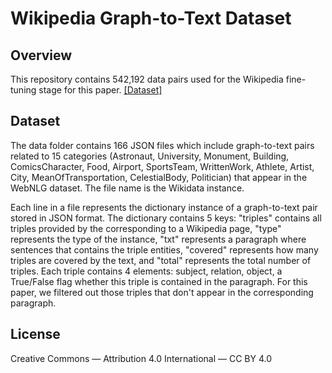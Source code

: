 # Wikipedia Graph-to-Text Dataset

## Overview
This repository contains 542,192 data pairs used for the Wikipedia fine-tuning stage for this paper. [[Dataset]](https://drive.google.com/file/d/18N8xgAftgoV7D03G643EDp1BfQXzPOTH/view?usp=sharing)

## Dataset

The data folder contains 166 JSON files which include graph-to-text pairs related to 15 categories (Astronaut, University, Monument, Building, ComicsCharacter, Food, Airport,
SportsTeam, WrittenWork, Athlete, Artist, City, MeanOfTransportation, CelestialBody, Politician)
that appear in the WebNLG dataset. The file name is the Wikidata instance.

Each line in a file represents the dictionary instance of a graph-to-text pair stored in JSON format. The dictionary contains 5 keys: "triples" contains all triples provided by the corresponding to a Wikipedia page, "type" represents the type of the instance, "txt" represents a paragraph where sentences that contains the triple entities, "covered" represents how many triples are covered by the text, and "total" represents the total number of triples. Each triple contains 4 elements: subject, relation, object, a True/False flag whether this triple is contained in the paragraph. For this paper, we filtered out those triples that don't appear in the corresponding paragraph.

## License
Creative Commons — Attribution 4.0 International — CC BY 4.0

